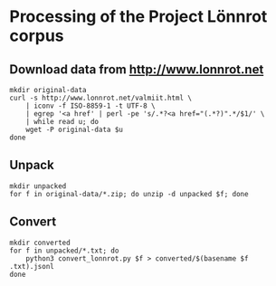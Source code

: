 # Processing of the Project Lönnrot corpus

## Download data from http://www.lonnrot.net

```
mkdir original-data
curl -s http://www.lonnrot.net/valmiit.html \
    | iconv -f ISO-8859-1 -t UTF-8 \
    | egrep '<a href' | perl -pe 's/.*?<a href="(.*?)".*/$1/' \
    | while read u; do
    wget -P original-data $u
done
```

## Unpack

```
mkdir unpacked
for f in original-data/*.zip; do unzip -d unpacked $f; done
```

## Convert

```
mkdir converted
for f in unpacked/*.txt; do
    python3 convert_lonnrot.py $f > converted/$(basename $f .txt).jsonl
done
```
